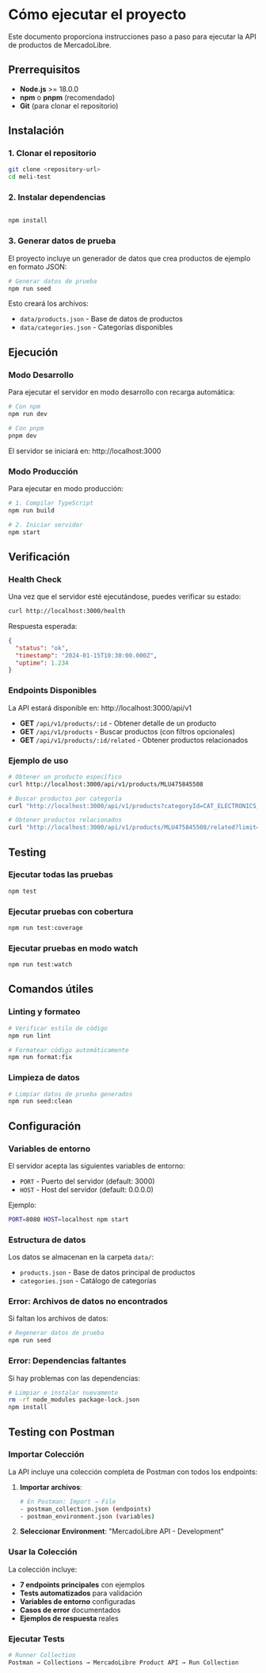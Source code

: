 # Cómo ejecutar el proyecto

Este documento proporciona instrucciones paso a paso para ejecutar la API de productos de MercadoLibre.

## Prerrequisitos

- **Node.js** >= 18.0.0
- **npm** o **pnpm** (recomendado)
- **Git** (para clonar el repositorio)

## Instalación

### 1. Clonar el repositorio

```bash
git clone <repository-url>
cd meli-test
```

### 2. Instalar dependencias

```bash

npm install

```

### 3. Generar datos de prueba

El proyecto incluye un generador de datos que crea productos de ejemplo en formato JSON:

```bash
# Generar datos de prueba
npm run seed

```

Esto creará los archivos:
- `data/products.json` - Base de datos de productos
- `data/categories.json` - Categorías disponibles

## Ejecución

### Modo Desarrollo

Para ejecutar el servidor en modo desarrollo con recarga automática:

```bash
# Con npm
npm run dev

# Con pnpm
pnpm dev
```

El servidor se iniciará en: http://localhost:3000

### Modo Producción

Para ejecutar en modo producción:

```bash
# 1. Compilar TypeScript
npm run build

# 2. Iniciar servidor
npm start
```

## Verificación

### Health Check

Una vez que el servidor esté ejecutándose, puedes verificar su estado:

```bash
curl http://localhost:3000/health
```

Respuesta esperada:
```json
{
  "status": "ok",
  "timestamp": "2024-01-15T10:30:00.000Z",
  "uptime": 1.234
}
```

### Endpoints Disponibles

La API estará disponible en: http://localhost:3000/api/v1

- **GET** `/api/v1/products/:id` - Obtener detalle de un producto
- **GET** `/api/v1/products` - Buscar productos (con filtros opcionales)
- **GET** `/api/v1/products/:id/related` - Obtener productos relacionados

### Ejemplo de uso

```bash
# Obtener un producto específico
curl http://localhost:3000/api/v1/products/MLU475845508

# Buscar productos por categoría
curl "http://localhost:3000/api/v1/products?categoryId=CAT_ELECTRONICS_PHONES&limit=10"

# Obtener productos relacionados
curl "http://localhost:3000/api/v1/products/MLU475845508/related?limit=5"
```

## Testing

### Ejecutar todas las pruebas

```bash
npm test
```

### Ejecutar pruebas con cobertura

```bash
npm run test:coverage
```

### Ejecutar pruebas en modo watch

```bash
npm run test:watch
```

## Comandos útiles

### Linting y formateo

```bash
# Verificar estilo de código
npm run lint

# Formatear código automáticamente
npm run format:fix
```

### Limpieza de datos

```bash
# Limpiar datos de prueba generados
npm run seed:clean
```

## Configuración

### Variables de entorno

El servidor acepta las siguientes variables de entorno:

- `PORT` - Puerto del servidor (default: 3000)
- `HOST` - Host del servidor (default: 0.0.0.0)

Ejemplo:
```bash
PORT=8080 HOST=localhost npm start
```

### Estructura de datos

Los datos se almacenan en la carpeta `data/`:
- `products.json` - Base de datos principal de productos
- `categories.json` - Catálogo de categorías

### Error: Archivos de datos no encontrados

Si faltan los archivos de datos:

```bash
# Regenerar datos de prueba
npm run seed
```

### Error: Dependencias faltantes

Si hay problemas con las dependencias:

```bash
# Limpiar e instalar nuevamente
rm -rf node_modules package-lock.json
npm install
```

## Testing con Postman

### Importar Colección

La API incluye una colección completa de Postman con todos los endpoints:

1. **Importar archivos**:
   ```bash
   # En Postman: Import → File
   - postman_collection.json (endpoints)
   - postman_environment.json (variables)
   ```
2. **Seleccionar Environment**: "MercadoLibre API - Development"

### Usar la Colección

La colección incluye:
- **7 endpoints principales** con ejemplos
- **Tests automatizados** para validación
- **Variables de entorno** configuradas
- **Casos de error** documentados
- **Ejemplos de respuesta** reales

### Ejecutar Tests

```bash
# Runner Collection
Postman → Collections → MercadoLibre Product API → Run Collection
```